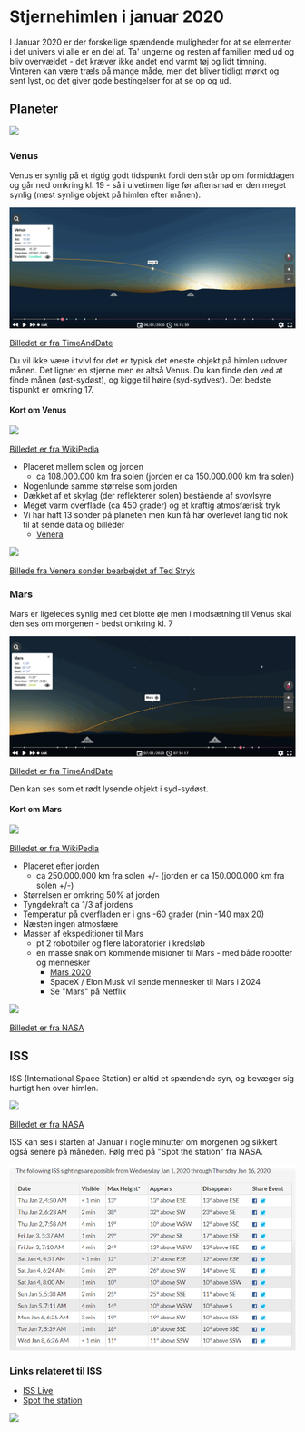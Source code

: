 # Stjernehimlen i januar 2020

I Januar 2020 er der forskellige spændende muligheder for at se elementer i det univers vi alle er en del af. Ta' ungerne og resten af familien med ud og bliv overvældet - det kræver ikke andet end varmt tøj og lidt timning. Vinteren kan være træls på mange måde, men det bliver tidligt mørkt og sent lyst, og det giver gode bestingelser for at se op og ud.

## Planeter

![](https://upload.wikimedia.org/wikipedia/commons/thumb/6/64/Solar-System.pdf/page1-1600px-Solar-System.pdf.jpg)

### Venus

Venus er synlig på et rigtig godt tidspunkt fordi den står op om formiddagen og går ned omkring kl. 19 - så i ulvetimen lige før aftensmad er den meget synlig (mest synlige objekt på himlen efter månen).

![](billeder/venus_20200601.png)

[Billedet er fra TimeAndDate](https://www.timeanddate.com/astronomy/night/denmark/copenhagen)

Du vil ikke være i tvivl for det er typisk det eneste objekt på himlen udover månen. Det ligner en stjerne men er altså Venus. Du kan finde den ved at finde månen (øst-sydøst), og kigge til højre (syd-sydvest). Det bedste tispunkt er omkring 17.


#### Kort om Venus

<img src="https://upload.wikimedia.org/wikipedia/commons/thumb/8/85/Venus_globe.jpg/800px-Venus_globe.jpg" height=400 />

[Billedet er fra WikiPedia](https://commons.wikimedia.org/w/index.php?search=venus&title=Special%3ASearch&go=Go&ns0=1&ns6=1&ns12=1&ns14=1&ns100=1&ns106=1#/media/File:Venus_globe.jpg)

- Placeret mellem solen og jorden
  - ca 108.000.000 km fra solen (jorden er ca 150.000.000 km fra solen)
- Nogenlunde samme størrelse som jorden
- Dækket af et skylag (der reflekterer solen) bestående af svovlsyre
- Meget varm overflade (ca 450 grader) og et kraftig atmosfærisk tryk
- Vi har haft 13 sonder på planeten men kun få har overlevet lang tid nok til at sende data og billeder
  - [Venera](https://en.wikipedia.org/wiki/Venera)
  
![](http://1.bp.blogspot.com/-8qrmACQxSpk/VPh-lwatYdI/AAAAAAAAdEw/-GeStuxE1p0/s1600/venera14panhorizonn1gooda.jpg)

[Billede fra Venera sonder bearbejdet af Ted Stryk](http://planetimages.blogspot.com/2015/03/venus-from-33-years-ago-and-why-we-need.html)



### Mars

Mars er ligeledes synlig med det blotte øje men i modsætning til Venus skal den ses om morgenen - bedst omkring kl. 7

![](billeder/mars_20200601.png)

[Billedet er fra TimeAndDate](https://www.timeanddate.com/astronomy/night/denmark/copenhagen)

Den kan ses som et rødt lysende objekt i syd-sydøst.

#### Kort om Mars

<img src="https://upload.wikimedia.org/wikipedia/commons/2/27/Mars_transparent.png" height=400 />

[Billedet er fra WikiPedia](https://commons.wikimedia.org/wiki/Mars#/media/File:Mars_transparent.png)

- Placeret efter jorden
  - ca 250.000.000 km fra solen +/- (jorden er ca 150.000.000 km fra solen +/-)
- Størrelsen er omkring 50% af jorden
- Tyngdekraft ca 1/3 af jordens
- Temperatur på overfladen er i gns -60 grader (min -140 max 20)
- Næsten ingen atmosfære
- Masser af ekspeditioner til Mars
  - pt 2 robotbiler og flere laboratorier i kredsløb
  - en masse snak om kommende misioner til Mars - med både robotter og mennesker
    - [Mars 2020](https://www.jpl.nasa.gov/missions/mars-2020/)
    - SpaceX / Elon Musk vil sende mennesker til Mars i 2024
    - Se "Mars" på Netflix
    
<img src="https://mars.nasa.gov/system/resources/detail_files/22495_PIA23240_1000w.jpg" height=400 />

[Billedet er fra NASA](https://www.nasa.gov/)

## ISS

ISS (International Space Station) er altid et spændende syn, og bevæger sig hurtigt hen over himlen.

<img src="https://www.nasa.gov/sites/default/files/thumbnails/image/final_configuration_of_iss.jpg" height=400 />

[Billedet er fra NASA](https://www.nasa.gov/)

ISS kan ses i starten af Januar i nogle minutter om morgenen og sikkert også senere på måneden. Følg med på "Spot the station" fra NASA.

![](billeder/iss_januar.png)

### Links relateret til ISS

- [ISS Live](https://www.nasa.gov/multimedia/nasatv/iss_ustream.html)
- [Spot the station](https://spotthestation.nasa.gov/sightings/view.cfm?country=Denmark&region=None&city=Frederiksberg#.Xg4TYkf0mUk)

![](http://log1.cronberg.dk/logimage?application=st_teknologisk&group1=stjernehimlen_jan2020)
